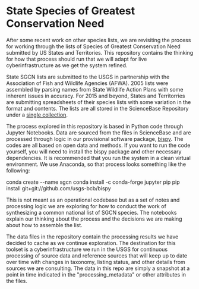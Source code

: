 # State Species of Greatest Conservation Need

After some recent work on other species lists, we are revisiting the process for working through the lists of Species of Greatest Conservation Need submitted by US States and Territories. This repository contains the thinking for how that process should run that we will adapt for live cyberinfrastructure as we get the system refined.

State SGCN lists are submitted to the USGS in partnership with the Association of Fish and Wildlife Agencies (AFWA). 2005 lists were assembled by parsing names from State Wildlife Action Plans with some inherent issues in accuracy. For 2015 and beyond, States and Territorries are submitting spreadsheets of their species lists with some variation in the format and contents. The lists are all stored in the ScienceBase Repository under a [single collection](https://www.sciencebase.gov/catalog/item/56d720ece4b015c306f442d5).

The process explored in this repository is based in Python code through Jupyter Notebooks. Data are sourced from the files in ScienceBase and are processed through logic in our provisional software package, [bispy](https://github.com/usgs-bcb/bispy). The codes are all based on open data and methods. If you want to run the code yourself, you will need to install the bispy package and other necessary dependencies. It is recommended that you run the system in a clean virtual environment. We use Anaconda, so that process looks something like the following:

conda create --name sgcn
conda install -c conda-forge jupyter pip
pip install git+git://github.com/usgs-bcb/bispy

This is not meant as an operational codebase but as a set of notes and processing logic we are exploring for how to conduct the work of synthesizing a common national list of SGCN species. The notebooks explain our thinking about the process and the decisions we are making about how to assemble the list.

The data files in the repository contain the processing results we have decided to cache as we continue exploration. The destination for this toolset is a cyberinfrastructure we run in the USGS for continuous processing of source data and reference sources that will keep up to date over time with changes in taxonomy, listing status, and other details from sources we are consulting. The data in this repo are simply a snapshot at a point in time indicated in the "processing_metadata" or other attributes in the files.